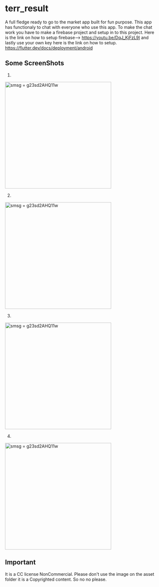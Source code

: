 # terr_result

A full fledge ready to go to the market app built for fun purpose.
This app has functionaly to chat with everyone who use this app.
To make the chat work you have to make a firebase project and setup in to this project.
Here is the link on how to setup firebase--> https://youtu.be/DqJ_KjFzL9I
and lastly use your own key here is the link on how to setup. https://flutter.dev/docs/deployment/android

## Some ScreenShots
1.

<img src="https://i.ibb.co/0ykhZSv/1.jpg" width="350" title="smsg = g23sd2AHQ11w">

2.

<img src="https://i.ibb.co/d0Fb9P8/2.jpg" width="350" title="smsg = g23sd2AHQ11w">

3.

<img src="https://i.ibb.co/0KfGpkQ/3.jpg" width="350" title="smsg = g23sd2AHQ11w">

4.

<img src="https://i.ibb.co/KWR4Dfj/Screenshot-06-Oct-2019-8-08-54-PM.png" width="350" title="smsg = g23sd2AHQ11w">


## Important
It is a CC license NonCommercial.
Please don't use the image on the asset folder it is a Copyrighted content.
So no no please.